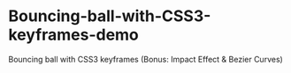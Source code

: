 # Bouncing-ball-with-CSS3-keyframes-demo
Bouncing ball with CSS3 keyframes (Bonus: Impact Effect &amp; Bezier Curves)
